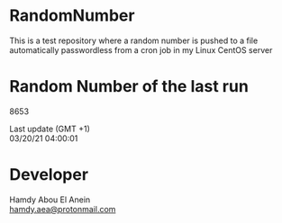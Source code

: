 # RandomNumber    
This is a test repository where a random number is pushed to a file automatically passwordless from a cron job in my Linux CentOS server    
# Random Number of the last run   
8653
      
Last update (GMT +1)    
03/20/21 04:00:01
# Developer    
Hamdy Abou El Anein   
hamdy.aea@protonmail.com
